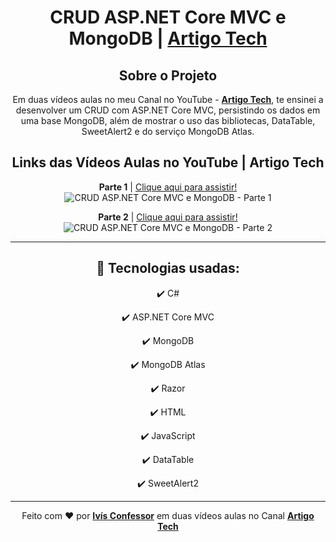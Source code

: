 <h1 align="center">
    CRUD ASP.NET Core MVC e MongoDB | <strong><a href="https://www.youtube.com/channel/UCHeVeHuy4m3HorYWirak2dg">Artigo Tech</a></strong>
</h1>

<div align="center">

## Sobre o Projeto

<p>
    Em duas vídeos aulas no meu Canal no YouTube - <strong><a href="https://www.youtube.com/channel/UCHeVeHuy4m3HorYWirak2dg">Artigo Tech</a></strong>,
    te ensinei a desenvolver um CRUD com ASP.NET Core MVC, persistindo os dados em uma base MongoDB, além de mostrar o uso das bibliotecas, DataTable, SweetAlert2 e do serviço MongoDB Atlas.
    <br />
</p>

</div>

<div align="center">

## Links das Vídeos Aulas no YouTube | Artigo Tech

<p>
    <strong>Parte 1</strong> | <a href="https://www.youtube.com/watch?v=dywcsdYFUq0">Clique aqui para assistir!</a> <br />
    <img 
        src="https://i.ytimg.com/vi/dywcsdYFUq0/maxresdefault.jpg" 
        alt="CRUD ASP.NET Core MVC e MongoDB - Parte 1"
    />
</p>

<p>
    <strong>Parte 2</strong> | <a href="https://www.youtube.com/watch?v=dywcsdYFUq0">Clique aqui para assistir!</a>
    <br/> 
    <img 
        src="https://i.ytimg.com/vi/vevmhpwcwmg/maxresdefault.jpg" 
        alt="CRUD ASP.NET Core MVC e MongoDB - Parte 2"
    />
</p>

</div>

<hr />

<div align="center">

## 🚀 Tecnologias usadas:

✔️ C#

✔️ ASP.NET Core MVC

✔️ MongoDB

✔️ MongoDB Atlas

✔️ Razor

✔️ HTML

✔️ JavaScript

✔️ DataTable

✔️ SweetAlert2

</div>

<hr />

<div align="center">
    Feito com <span role="img" aria-label="coração">❤️</span> por <strong><a href="https://github.com/ivisconfessor">Ivís Confessor</a></strong> 
    em duas vídeos aulas no Canal <strong><a href="https://www.youtube.com/channel/UCHeVeHuy4m3HorYWirak2dg">Artigo Tech</a></strong>
</div>